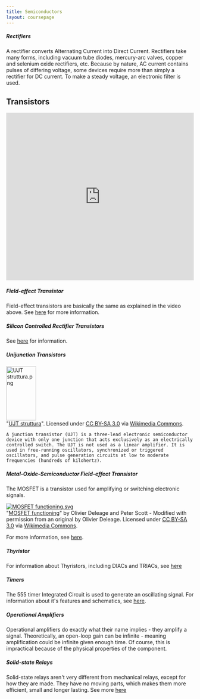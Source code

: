 ```yaml
---
title: Semiconductors
layout: coursepage
---
```


##### Rectifiers
A rectifier converts Alternating Current into Direct Current. Rectifiers take many forms, including vacuum tube diodes, mercury-arc valves, copper and selenium oxide rectifiers, etc. Because by nature, AC current contains pulses of differing voltage, some devices require more than simply a rectifier for DC current. To make a steady voltage, an electronic filter is used.

## Transistors
<div class="video-container">
<iframe width="100%" height="450" src="https://www.youtube.com/embed/IcrBqCFLHIY" frameborder="0" allowfullscreen></iframe>
</div>

##### Field-effect Transistor
Field-effect transistors are basically the same as explained in the video above. See [here](http://en.wikipedia.org/wiki/Field-effect_transistor) for more information.

##### Silicon Controlled Rectifier Transistors
See [here](http://www.electronics-tutorials.ws/power/thyristor.html) for information.

##### Unijunction Transistors
<div class="credited">
<p><a href="http://commons.wikimedia.org/wiki/File:UJT_struttura.png#mediaviewer/File:UJT_struttura.png"><img src="http://upload.wikimedia.org/wikipedia/commons/3/3f/UJT_struttura.png" alt="UJT struttura.png" height="145" width="80"></a><br>"<a href="http://commons.wikimedia.org/wiki/File:UJT_struttura.png#mediaviewer/File:UJT_struttura.png">UJT struttura</a>". Licensed under <a href="http://creativecommons.org/licenses/by-sa/3.0/" title="Creative Commons Attribution-Share Alike 3.0
<p></p>">CC BY-SA 3.0</a> via <a href="//commons.wikimedia.org/wiki/">Wikimedia Commons</a>.</p>
</div>

    
    A junction transistor (UJT) is a three-lead electronic semiconductor device with only one junction that acts exclusively as an electrically controlled switch. The UJT is not used as a linear amplifier. It is used in free-running oscillators, synchronized or triggered oscillators, and pulse generation circuits at low to moderate frequencies (hundreds of kilohertz). 

##### Metal-Oxide-Semiconductor Field-effect Transistor
The MOSFET is a transistor used for amplifying or switching electronic signals.

<div class="credited">
<p><a href="http://commons.wikimedia.org/wiki/File:MOSFET_functioning.svg#mediaviewer/File:MOSFET_functioning.svg"><img src="http://upload.wikimedia.org/wikipedia/commons/thumb/a/a9/MOSFET_functioning.svg/1200px-MOSFET_functioning.svg.png" alt="MOSFET functioning.svg"></a><br>"<a href="http://commons.wikimedia.org/wiki/File:MOSFET_functioning.svg#mediaviewer/File:MOSFET_functioning.svg">MOSFET functioning</a>" by Olivier Deleage and Peter Scott - Modified with permission from an original by Olivier Deleage. Licensed under <a href="http://creativecommons.org/licenses/by-sa/3.0/" title="Creative Commons Attribution-Share Alike 3.0
<p></p>">CC BY-SA 3.0</a> via <a href="//commons.wikimedia.org/wiki/">Wikimedia Commons</a>.</p>
</div>

For more information, see [here](http://www.electronics-tutorials.ws/transistor/tran_6.html).

##### Thyristor
For information about Thyristors, including DIACs and TRIACs, see [here](http://www.electronics-radio.com/articles/electronic_components/scr/what-is-a-thyristor.php)

##### Timers
The 555 timer Integrated Circuit is used to generate an oscillating signal. For information about it's features and schematics, see [here](http://en.wikipedia.org/wiki/555_timer_IC).

##### Operational Amplifiers
Operational amplifiers do exactly what their name implies - they amplify a signal. Theoretically, an open-loop gain can be infinite - meaning amplification could be infinite given enough time. Of course, this is impractical because of the physical properties of the component. 

##### Solid-state Relays
Solid-state relays aren't very different from mechanical relays, except for how they are made. They have no moving parts, which makes them more efficient, small and longer lasting. See more [here](http://www.ia.omron.com/support/guide/18/overview.html)
